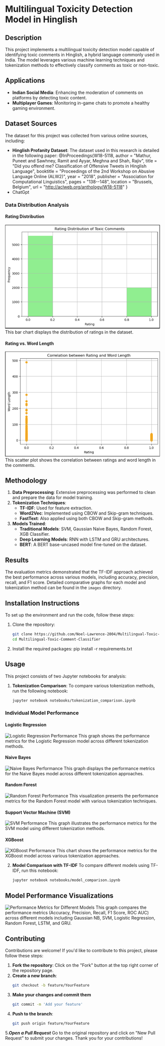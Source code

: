 # Multilingual Toxicity Detection Model in Hinglish

## Description
This project implements a multilingual toxicity detection model capable of identifying toxic comments in Hinglish, a hybrid language commonly used in India. The model leverages various machine learning techniques and tokenization methods to effectively classify comments as toxic or non-toxic.

## Applications
- **Indian Social Media**: Enhancing the moderation of comments on platforms by detecting toxic content.
- **Multiplayer Games**: Monitoring in-game chats to promote a healthy gaming environment.

## Dataset Sources
The dataset for this project was collected from various online sources, including:
- **Hinglish Profanity Dataset**: The dataset used in this research is detailed in the following paper:
 @InProceedings{W18-5118, author = "Mathur, Puneet and Sawhney, Ramit and Ayyar, Meghna and Shah, Rajiv", title = "Did you offend me? Classification of Offensive Tweets in Hinglish Language", booktitle = "Proceedings of the 2nd Workshop on Abusive Language Online (ALW2)", year = "2018", publisher = "Association for Computational Linguistics", pages = "138--148", location = "Brussels, Belgium", url = "http://aclweb.org/anthology/W18-5118" }
- ChatGpt

### Data Distribution Analysis

#### Rating Distribution
![Rating Distribution](images/rating_distribution.png)
This bar chart displays the distribution of ratings in the dataset.

#### Rating vs. Word Length
![Rating vs Word Length](images/rating_vs_word_len.png)
This scatter plot shows the correlation between ratings and word length in the comments.

## Methodology
1. **Data Preprocessing**: Extensive preprocessing was performed to clean and prepare the data for model training.
2. **Tokenization Techniques**:
   - **TF-IDF**: Used for feature extraction.
   - **Word2Vec**: Implemented using CBOW and Skip-gram techniques.
   - **FastText**: Also applied using both CBOW and Skip-gram methods.
3. **Models Trained**:
   - **Traditional Models**: SVM, Gaussian Naive Bayes, Random Forest, XGB Classifier.
   - **Deep Learning Models**: RNN with LSTM and GRU architectures.
   - **BERT**: A BERT base-uncased model fine-tuned on the dataset.

## Results
The evaluation metrics demonstrated that the TF-IDF approach achieved the best performance across various models, including accuracy, precision, recall, and F1 score. Detailed comparative graphs for each model and tokenization method can be found in the `images` directory.

## Installation Instructions
To set up the environment and run the code, follow these steps:

1. Clone the repository:
   ```bash
   git clone https://github.com/Noel-Lawrence-2004/Multilingual-Toxic-Comment-Classifier.git
   cd Multilingual-Toxic-Comment-Classifier
   
2. Install the required packages:
   pip install -r requirements.txt

## Usage

This project consists of two Jupyter notebooks for analysis:

1. **Tokenization Comparison**: 
   To compare various tokenization methods, run the following notebook:
   ```bash
   jupyter notebook notebooks/tokenization_comparison.ipynb
### Individual Model Performance

#### Logistic Regression
![Logistic Regression Performance](images/tokenization_Logistic.png)
This graph shows the performance metrics for the Logistic Regression model across different tokenization methods.

#### Naive Bayes
![Naive Bayes Performance](images/tokenization_NB.png)
This graph displays the performance metrics for the Naive Bayes model across different tokenization approaches.

#### Random Forest
![Random Forest Performance](images/tokenization_Random_Forest.png)
This visualization presents the performance metrics for the Random Forest model with various tokenization techniques.

#### Support Vector Machine (SVM)
![SVM Performance](images/tokenization_SVM.png)
This graph illustrates the performance metrics for the SVM model using different tokenization methods.

#### XGBoost
![XGBoost Performance](images/tokenization_XGB.png)
This chart shows the performance metrics for the XGBoost model across various tokenization approaches.


2. **Model Comparison with TF-IDF**
   To compare different models using TF-IDF, run this notebook:
   ```bash
   jupyter notebook notebooks/model_comparison.ipynb
## Model Performance Visualizations

![Performance Metrics for Different Models](images/model_all.png)
This graph compares the performance metrics (Accuracy, Precision, Recall, F1 Score, ROC AUC) across different models including Gaussian NB, SVM, Logistic Regression, Random Forest, LSTM, and GRU.
   
## Contributing

Contributions are welcome! If you'd like to contribute to this project, please follow these steps:

1. **Fork the repository**: Click on the "Fork" button at the top right corner of the repository page.
2. **Create a new branch**: 
   ```bash
   git checkout -b feature/YourFeature
3. **Make your changes and commit them**
    ```bash
    git commit -m 'Add your feature'
4. **Push to the branch**:
    ```bash
    git push origin feature/YourFeature
5.***Open a Pull Request***
    Go to the original repository and click on "New Pull Request" to submit your changes.
Thank you for your contributions!








